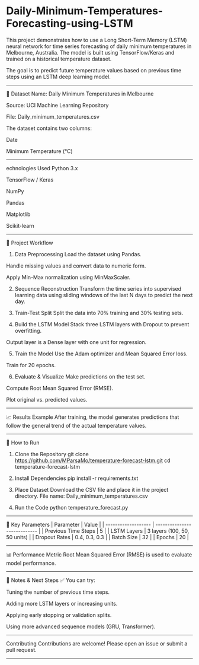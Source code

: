 # Daily-Minimum-Temperatures-Forecasting-using-LSTM
This project demonstrates how to use a Long Short-Term Memory (LSTM) neural network for time series forecasting of daily minimum temperatures in Melbourne, Australia. The model is built using TensorFlow/Keras and trained on a historical temperature dataset.

The goal is to predict future temperature values based on previous time steps using an LSTM deep learning model.

---

📂 Dataset
Name: Daily Minimum Temperatures in Melbourne

Source: UCI Machine Learning Repository

File: Daily_minimum_temperatures.csv

The dataset contains two columns:

Date

Minimum Temperature (°C)

---

echnologies Used
Python 3.x

TensorFlow / Keras

NumPy

Pandas

Matplotlib

Scikit-learn

---

🚀 Project Workflow
1. Data Preprocessing
Load the dataset using Pandas.

Handle missing values and convert data to numeric form.

Apply Min-Max normalization using MinMaxScaler.

2. Sequence Reconstruction
Transform the time series into supervised learning data using sliding windows of the last N days to predict the next day.

3. Train-Test Split
Split the data into 70% training and 30% testing sets.

4. Build the LSTM Model
Stack three LSTM layers with Dropout to prevent overfitting.

Output layer is a Dense layer with one unit for regression.

5. Train the Model
Use the Adam optimizer and Mean Squared Error loss.

Train for 20 epochs.

6. Evaluate & Visualize
Make predictions on the test set.

Compute Root Mean Squared Error (RMSE).

Plot original vs. predicted values.

---

📈 Results Example
After training, the model generates predictions that follow the general trend of the actual temperature values.

---
📄 How to Run
1. Clone the Repository
git clone https://github.com/MParsaMo/temperature-forecast-lstm.git
cd temperature-forecast-lstm

2. Install Dependencies
pip install -r requirements.txt

3. Place Dataset
Download the CSV file and place it in the project directory.
File name: Daily_minimum_temperatures.csv

4. Run the Code
python temperature_forecast.py

---

🔑 Key Parameters
| Parameter           | Value                        |
| ------------------- | ---------------------------- |
| Previous Time Steps | 5                            |
| LSTM Layers         | 3 layers (100, 50, 50 units) |
| Dropout Rates       | 0.4, 0.3, 0.3                |
| Batch Size          | 32                           |
| Epochs              | 20                           |

---

📊 Performance Metric
Root Mean Squared Error (RMSE) is used to evaluate model performance.

---

📌 Notes & Next Steps
✅ You can try:

Tuning the number of previous time steps.

Adding more LSTM layers or increasing units.

Applying early stopping or validation splits.

Using more advanced sequence models (GRU, Transformer).

---

Contributing
Contributions are welcome! Please open an issue or submit a pull request.

---








